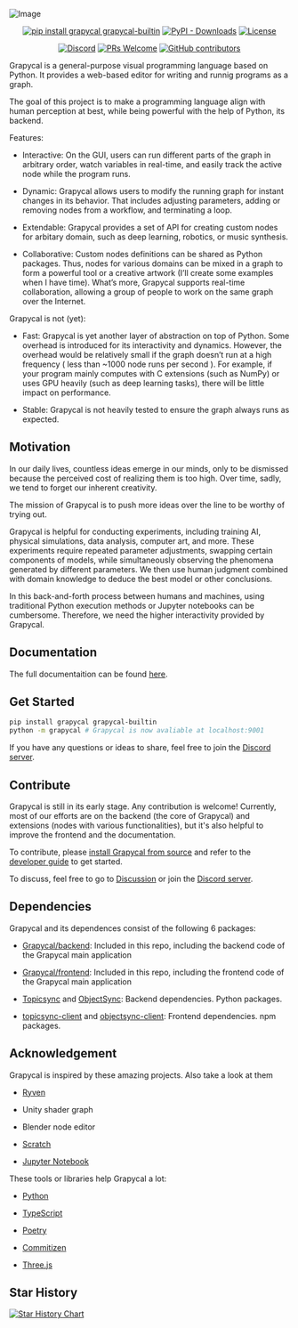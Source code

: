 
![Image](https://i.imgur.com/hEnU3MI.png)

<div align="center">

[![pip install grapycal grapycal-builtin](https://img.shields.io/badge/pip_install-grapycal_grapycal--builtin-purple)](https://pypi.org/project/grapycal/)
[![PyPI - Downloads](https://img.shields.io/pypi/dw/grapycal)](https://pypi.org/project/grapycal/)
[![License](https://img.shields.io/github/license/eri24816/Grapycal)](./LICENSE)


[![Discord](https://img.shields.io/discord/1094532480721236041?logo=discord&labelColor=white&color=5865F2)](https://discord.gg/adNQcS42CT)
[![PRs Welcome](https://img.shields.io/badge/PRs-welcome-brightgreen)](https://github.com/eri24816/Grapycal/pulls)
[![GitHub contributors](https://img.shields.io/github/contributors/eri24816/grapycal)](https://github.com/eri24816/Grapycal/graphs/contributors)
</div>
Grapycal is a general-purpose visual programming language based on Python. It provides a web-based editor for writing and runnig programs as a graph.

The goal of this project is to make a programming language align with human perception at best, while being powerful with the help of Python, its backend.

Features:

- Interactive: On the GUI, users can run different parts of the graph in arbitrary order, watch variables in real-time, and easily track the active node while the program runs.

- Dynamic: Grapycal allows users to modify the running graph for instant changes in its behavior. That includes adjusting parameters, adding or removing nodes from a workflow, and terminating a loop.

- Extendable: Grapycal provides a set of API for creating custom nodes for arbitary domain, such as deep learning, robotics, or music synthesis.

- Collaborative: Custom nodes definitions can be shared as Python packages. Thus, nodes for various domains can be mixed in a graph to form a powerful tool or a creative artwork (I’ll create some examples when I have time). What’s more, Grapycal supports real-time collaboration, allowing a group of people to work on the same graph over the Internet.

Grapycal is not (yet):

- Fast: Grapycal is yet another layer of abstraction on top of Python. Some overhead is introduced for its interactivity and dynamics. However, the overhead would be relatively small if the graph doesn’t run at a high frequency ( less than ~1000 node runs per second ). For example, if your program mainly computes with C extensions (such as NumPy) or uses GPU heavily (such as deep learning tasks), there will be little impact on performance.

- Stable: Grapycal is not heavily tested to ensure the graph always runs as expected.

## Motivation

In our daily lives, countless ideas emerge in our minds, only to be dismissed because the perceived cost of realizing them is too high. Over time, sadly, we tend to forget our inherent creativity.

The mission of Grapycal is to push more ideas over the line to be worthy of trying out.

Grapycal is helpful for conducting experiments, including training AI, physical simulations, data analysis, computer art, and more. These experiments require repeated parameter adjustments, swapping certain components of models, while simultaneously observing the phenomena generated by different parameters. We then use human judgment combined with domain knowledge to deduce the best model or other conclusions.

In this back-and-forth process between humans and machines, using traditional Python execution methods or Jupyter notebooks can be cumbersome. Therefore, we need the higher interactivity provided by Grapycal.



## Documentation

The full documentaition can be found [here](https://eri24816.github.io/Grapycal/).

## Get Started

```bash
pip install grapycal grapycal-builtin
python -m grapycal # Grapycal is now avaliable at localhost:9001
```

If you have any questions or ideas to share, feel free to join the [Discord server](https://discord.gg/adNQcS42CT).

## Contribute

Grapycal is still in its early stage. Any contribution is welcome! Currently, most of our efforts are on the backend (the core of Grapycal) and extensions (nodes with various functionalities), but it's also helpful to improve the frontend and the documentation.

To contribute, please [install Grapycal from source](https://eri24816.github.io/Grapycal/getting_started/installation.html#install-from-source) and refer to the [developer guide](https://eri24816.github.io/Grapycal/developer_guide/developer_guide_overview.html) to get started.

To discuss, feel free to go to [Discussion](https://github.com/eri24816/Grapycal/discussions) or join the [Discord server](https://discord.gg/adNQcS42CT).

## Dependencies

Grapycal and its dependences consist of the following 6 packages:

- [Grapycal/backend](https://github.com/eri24816/Grapycal): Included in this repo, including the backend code of the Grapycal main application

- [Grapycal/frontend](https://github.com/eri24816/Grapycal): Included in this repo, including the frontend code of the Grapycal main application

- [Topicsync](https://github.com/eri24816/Topicsync) and [ObjectSync](https://github.com/eri24816/ObjectSync): Backend dependencies. Python packages.

- [topicsync-client](https://github.com/eri24816/topicsync-client) and [objectsync-client](https://github.com/eri24816/ObjectSyncClient_ts): Frontend dependencies. npm packages.

## Acknowledgement

Grapycal is inspired by these amazing projects. Also take a look at them

- [Ryven](https://github.com/leon-thomm/Ryven)

- Unity shader graph

- Blender node editor

- [Scratch](https://scratch.mit.edu/)

- [Jupyter Notebook](https://github.com/jupyter/notebook)


These tools or libraries help Grapycal a lot:

- [Python](https://python.org/)

- [TypeScript](https://typescriptlang.org/)

- [Poetry](https://python-poetry.org/)

- [Commitizen](https://github.com/commitizen-tools/commitizen)

- [Three.js](https://threejs.org/)

## Star History

<a href="https://star-history.com/#eri24816/Grapycal&Date">
  <picture>
    <source media="(prefers-color-scheme: dark)" srcset="https://api.star-history.com/svg?repos=eri24816/Grapycal&type=Date&theme=dark" />
    <source media="(prefers-color-scheme: light)" srcset="https://api.star-history.com/svg?repos=eri24816/Grapycal&type=Date" />
    <img alt="Star History Chart" src="https://api.star-history.com/svg?repos=eri24816/Grapycal&type=Date" />
  </picture>
</a>

